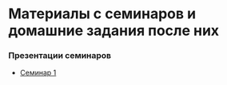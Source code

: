 # Материалы с семинаров и домашние задания после них

### Презентации семинаров
- [Семинар 1]((https://github.com/Artyy-l/HSE-Software-Design/blob/main/Seminars/Sem%201/Resources/%D0%A1%D0%B5%D0%BC%D0%B8%D0%BD%D0%B0%D1%80_1.pdf))
